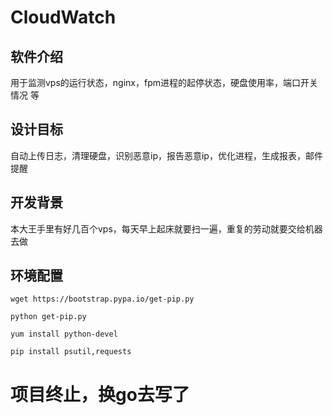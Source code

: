 # CloudWatch

## 软件介绍

用于监测vps的运行状态，nginx，fpm进程的起停状态，硬盘使用率，端口开关情况 等

## 设计目标

自动上传日志，清理硬盘，识别恶意ip，报告恶意ip，优化进程，生成报表，邮件提醒

## 开发背景

本大王手里有好几百个vps，每天早上起床就要扫一遍，重复的劳动就要交给机器去做

## 环境配置

```shell
wget https://bootstrap.pypa.io/get-pip.py

python get-pip.py

yum install python-devel

pip install psutil,requests
```


# 项目终止，换go去写了

